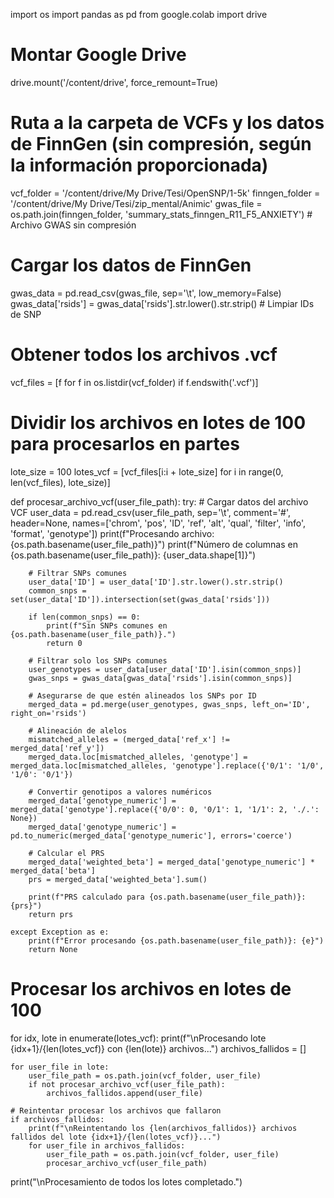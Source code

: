import os
import pandas as pd
from google.colab import drive

# Montar Google Drive
drive.mount('/content/drive', force_remount=True)

# Ruta a la carpeta de VCFs y los datos de FinnGen (sin compresión, según la información proporcionada)
vcf_folder = '/content/drive/My Drive/Tesi/OpenSNP/1-5k'
finngen_folder = '/content/drive/My Drive/Tesi/zip_mental/Animic'
gwas_file = os.path.join(finngen_folder, 'summary_stats_finngen_R11_F5_ANXIETY')  # Archivo GWAS sin compresión

# Cargar los datos de FinnGen
gwas_data = pd.read_csv(gwas_file, sep='\t', low_memory=False)
gwas_data['rsids'] = gwas_data['rsids'].str.lower().str.strip()  # Limpiar IDs de SNP

# Obtener todos los archivos .vcf
vcf_files = [f for f in os.listdir(vcf_folder) if f.endswith('.vcf')]

# Dividir los archivos en lotes de 100 para procesarlos en partes
lote_size = 100
lotes_vcf = [vcf_files[i:i + lote_size] for i in range(0, len(vcf_files), lote_size)]

def procesar_archivo_vcf(user_file_path):
    try:
        # Cargar datos del archivo VCF
        user_data = pd.read_csv(user_file_path, sep='\t', comment='#', header=None, names=['chrom', 'pos', 'ID', 'ref', 'alt', 'qual', 'filter', 'info', 'format', 'genotype'])
        print(f"Procesando archivo: {os.path.basename(user_file_path)}")
        print(f"Número de columnas en {os.path.basename(user_file_path)}: {user_data.shape[1]}")
        
        # Filtrar SNPs comunes
        user_data['ID'] = user_data['ID'].str.lower().str.strip()
        common_snps = set(user_data['ID']).intersection(set(gwas_data['rsids']))
        
        if len(common_snps) == 0:
            print(f"Sin SNPs comunes en {os.path.basename(user_file_path)}.")
            return 0
        
        # Filtrar solo los SNPs comunes
        user_genotypes = user_data[user_data['ID'].isin(common_snps)]
        gwas_snps = gwas_data[gwas_data['rsids'].isin(common_snps)]
        
        # Asegurarse de que estén alineados los SNPs por ID
        merged_data = pd.merge(user_genotypes, gwas_snps, left_on='ID', right_on='rsids')

        # Alineación de alelos
        mismatched_alleles = (merged_data['ref_x'] != merged_data['ref_y'])
        merged_data.loc[mismatched_alleles, 'genotype'] = merged_data.loc[mismatched_alleles, 'genotype'].replace({'0/1': '1/0', '1/0': '0/1'})
        
        # Convertir genotipos a valores numéricos
        merged_data['genotype_numeric'] = merged_data['genotype'].replace({'0/0': 0, '0/1': 1, '1/1': 2, './.': None})
        merged_data['genotype_numeric'] = pd.to_numeric(merged_data['genotype_numeric'], errors='coerce')
        
        # Calcular el PRS
        merged_data['weighted_beta'] = merged_data['genotype_numeric'] * merged_data['beta']
        prs = merged_data['weighted_beta'].sum()
        
        print(f"PRS calculado para {os.path.basename(user_file_path)}: {prs}")
        return prs

    except Exception as e:
        print(f"Error procesando {os.path.basename(user_file_path)}: {e}")
        return None

# Procesar los archivos en lotes de 100
for idx, lote in enumerate(lotes_vcf):
    print(f"\nProcesando lote {idx+1}/{len(lotes_vcf)} con {len(lote)} archivos...")
    archivos_fallidos = []

    for user_file in lote:
        user_file_path = os.path.join(vcf_folder, user_file)
        if not procesar_archivo_vcf(user_file_path):
            archivos_fallidos.append(user_file)

    # Reintentar procesar los archivos que fallaron
    if archivos_fallidos:
        print(f"\nReintentando los {len(archivos_fallidos)} archivos fallidos del lote {idx+1}/{len(lotes_vcf)}...")
        for user_file in archivos_fallidos:
            user_file_path = os.path.join(vcf_folder, user_file)
            procesar_archivo_vcf(user_file_path)

print("\nProcesamiento de todos los lotes completado.")
